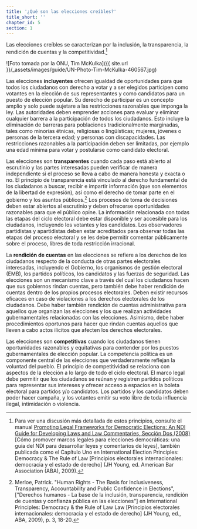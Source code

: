 ```yaml
---
title: '¿Qué son las elecciones creíbles?'
title_short: ''
chapter_id: 5
section: 1
---
```


Las elecciones creíbles se caracterizan por la inclusión, la transparencia, la rendición de cuentas y la competitividad.[^1]

![Foto tomada por la ONU, Tim McKulka]({{ site.url }}/\_assets/images/guide/UN-Photo-Tim-McKulka-460567.jpg)

Las elecciones **incluyentes** ofrecen igualdad de oportunidades para que todos los ciudadanos con derecho a votar y a ser elegidos participen como votantes en la elección de sus representantes y como candidatos para un puesto de elección popular. Su derecho de participar es un concepto amplio y solo puede sujetare a las restricciones razonables que imponga la ley. Las autoridades deben emprender acciones para evaluar y eliminar cualquier barrera a la participación de todos los ciudadanos. Esto incluye la eliminación de barreras para poblaciones tradicionalmente marginadas, tales como minorías étnicas, religiosas o lingüísticas; mujeres, jóvenes o personas de la tercera edad; y personas con discapacidades. Las restricciones razonables a la participación deben ser limitadas, por ejemplo una edad mínima para votar y postularse como candidato electoral.

Las elecciones son **transparentes** cuando cada paso está abierto al escrutinio y las partes interesadas pueden verificar de manera independiente si el proceso se lleva a cabo de manera honesta y exacta o no. El principio de transparencia está vinculado al derecho fundamental de los ciudadanos a buscar, recibir e impartir información (que son elementos de la libertad de expresión), así como el derecho de tomar parte en el gobierno y los asuntos públicos.[^2] Los procesos de toma de decisiones deben estar abiertos al escrutinio y deben ofrecerse oportunidades razonables para que el público opine. La información relacionada con todas las etapas del ciclo electoral debe estar disponible y ser accesible para los ciudadanos, incluyendo los votantes y los candidatos. Los observadores partidistas y apartidistas deben estar acreditados para observar todas las etapas del proceso electoral y se les debe permitir comentar públicamente sobre el proceso, libres de toda restricción irracional.

La **rendición de cuentas** en las elecciones se refiere a los derechos de los ciudadanos respecto de la conducta de otras partes electorales interesadas, incluyendo el Gobierno, los organismos de gestión electoral (EMB), los partidos políticos, los candidatos y las fuerzas de seguridad. Las elecciones son un mecanismo clave a través del cual los ciudadanos hacen que sus gobiernos rindan cuentas, pero también debe haber rendición de cuentas dentro de los propios procesos electorales. Deben existir recursos eficaces en caso de violaciones a los derechos electorales de los ciudadanos. Debe haber también rendición de cuentas administrativa para aquellos que organizan las elecciones y los que realizan actividades gubernamentales relacionadas con las elecciones. Asimismo, debe haber procedimientos oportunos para hacer que rindan cuentas aquellos que lleven a cabo actos ilícitos que afecten los derechos electorales.

Las elecciones son **competitivas** cuando los ciudadanos tienen oportunidades razonables y equitativas para contender por los puestos gubernamentales de elección popular. La competencia política es un componente central de las elecciones que verdaderamente reflejan la voluntad del pueblo. El principio de competitividad se relaciona con aspectos de la elección a lo largo de todo el ciclo electoral. El marco legal debe permitir que los ciudadanos se reúnan y registren partidos políticos para representar sus intereses y ofrecer acceso a espacios en la boleta electoral para partidos y/o candidatos. Los partidos y los candidatos deben poder hacer campaña, y los votantes emitir su voto libre de toda influencia ilegal, intimidación o violencia.

[^1]: Para ver una discusión más detallada de estos principios, consulte el manual [Promoting Legal Frameworks for Democratic Elections: An NDI Guide for Developing Laws and Law Commentaries, Sección Dos (2008)](https://www.ndi.org/node/14905) \[Cómo promover marcos legales para elecciones democráticas: una guía del NDI para desarrollar leyes y comentarios de leyes\], también publicada como el Capítulo Uno en International Election Principles: Democracy & The Rule of Law \[Principios electorales internacionales: democracia y el estado de derecho\] (JH Young, ed. American Bar Association (ABA), 2009).
[^2]: Merloe, Patrick. "Human Rights - The Basis for Inclusiveness, Transparency, Accountability and Public Confidence in Elections", \["Derechos humanos - La base de la inclusión, transparencia, rendición de cuentas y confianza pública en las elecciones"\] en International Principles: Democracy & the Rule of Law Law \[Principios electorales internacionales: democracia y el estado de derecho\] (JH Young, ed., ABA, 2009), p. 3, 18-20.
